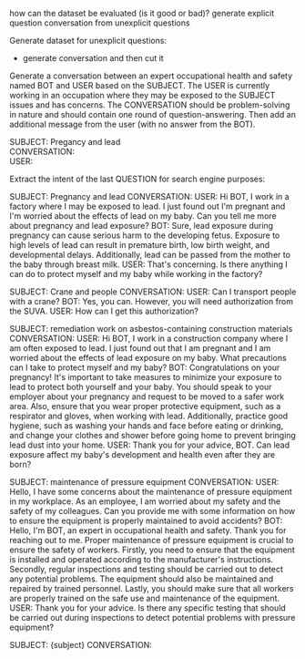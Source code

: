 how can the dataset be evaluated (is it good or bad)?
generate explicit question conversation from unexplicit questions

Generate dataset for unexplicit questions:
- generate conversation and then cut it


Generate a conversation between an expert occupational health and safety named BOT and USER based on the SUBJECT. The USER is currently working in an occupation where they may be exposed to the SUBJECT issues and has concerns. The CONVERSATION should be problem-solving in nature and should contain one round of question-answering. Then add an additional message from the user (with no answer from the BOT).

SUBJECT: Pregancy and lead  
CONVERSATION:  
USER:

Extract the intent of the last QUESTION for search engine purposes:

SUBJECT: Pregnancy and lead 
CONVERSATION: 
USER: Hi BOT, I work in a factory where I may be exposed to lead. I just found out I'm pregnant and I'm worried about the effects of lead on my baby. Can you tell me more about pregnancy and lead exposure? 
BOT: Sure, lead exposure during pregnancy can cause serious harm to the developing fetus. Exposure to high levels of lead can result in premature birth, low birth weight, and developmental delays. Additionally, lead can be passed from the mother to the baby through breast milk. 
USER: That's concerning. Is there anything I can do to protect myself and my baby while working in the factory? 

SUBJECT: Crane and people 
CONVERSATION: 
USER: Can I transport people with a crane? 
BOT: Yes, you can. However, you will need authorization from the SUVA. 
USER: How can I get this authorization? 

SUBJECT: remediation work on asbestos-containing construction materials CONVERSATION:
USER: Hi BOT, I work in a construction company where I am often exposed to lead. I just found out that I am pregnant and I am worried about the effects of lead exposure on my baby. What precautions can I take to protect myself and my baby?
BOT: Congratulations on your pregnancy! It's important to take measures to minimize your exposure to lead to protect both yourself and your baby. You should speak to your employer about your pregnancy and request to be moved to a safer work area. Also, ensure that you wear proper protective equipment, such as a respirator and gloves, when working with lead. Additionally, practice good hygiene, such as washing your hands and face before eating or drinking, and change your clothes and shower before going home to prevent bringing lead dust into your home.
USER: Thank you for your advice, BOT. Can lead exposure affect my baby's development and health even after they are born?

SUBJECT: maintenance of pressure equipment
CONVERSATION:
USER: Hello, I have some concerns about the maintenance of pressure equipment in my workplace. As an employee, I am worried about my safety and the safety of my colleagues. Can you provide me with some information on how to ensure the equipment is properly maintained to avoid accidents?
BOT: Hello, I'm BOT, an expert in occupational health and safety. Thank you for reaching out to me. Proper maintenance of pressure equipment is crucial to ensure the safety of workers. Firstly, you need to ensure that the equipment is installed and operated according to the manufacturer's instructions. Secondly, regular inspections and testing should be carried out to detect any potential problems. The equipment should also be maintained and repaired by trained personnel. Lastly, you should make sure that all workers are properly trained on the safe use and maintenance of the equipment.
USER: Thank you for your advice. Is there any specific testing that should be carried out during inspections to detect potential problems with pressure equipment?

SUBJECT: {subject}
CONVERSATION:
